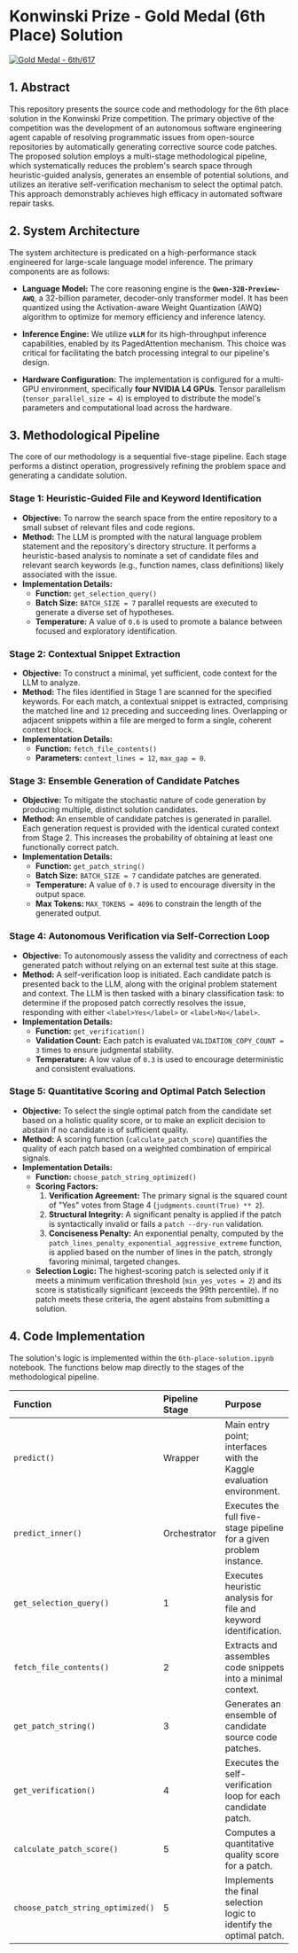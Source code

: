 # Konwinski Prize - Gold Medal (6th Place) Solution

[![Gold Medal - 6th/617](https://img.shields.io/badge/Konwinski%20Prize-6th%20Place%20%2F%20617%20(Gold%20Medal)-FFD700)](https://www.kaggle.com/competitions/konwinski-prize)

## 1. Abstract

This repository presents the source code and methodology for the 6th place solution in the Konwinski Prize competition. The primary objective of the competition was the development of an autonomous software engineering agent capable of resolving programmatic issues from open-source repositories by automatically generating corrective source code patches. The proposed solution employs a multi-stage methodological pipeline, which systematically reduces the problem's search space through heuristic-guided analysis, generates an ensemble of potential solutions, and utilizes an iterative self-verification mechanism to select the optimal patch. This approach demonstrably achieves high efficacy in automated software repair tasks.

## 2. System Architecture

The system architecture is predicated on a high-performance stack engineered for large-scale language model inference. The primary components are as follows:

*   **Language Model:** The core reasoning engine is the **`Qwen-32B-Preview-AWQ`**, a 32-billion parameter, decoder-only transformer model. It has been quantized using the Activation-aware Weight Quantization (AWQ) algorithm to optimize for memory efficiency and inference latency.

*   **Inference Engine:** We utilize **`vLLM`** for its high-throughput inference capabilities, enabled by its PagedAttention mechanism. This choice was critical for facilitating the batch processing integral to our pipeline's design.

*   **Hardware Configuration:** The implementation is configured for a multi-GPU environment, specifically **four NVIDIA L4 GPUs**. Tensor parallelism (`tensor_parallel_size = 4`) is employed to distribute the model's parameters and computational load across the hardware.

## 3. Methodological Pipeline

The core of our methodology is a sequential five-stage pipeline. Each stage performs a distinct operation, progressively refining the problem space and generating a candidate solution.

### Stage 1: Heuristic-Guided File and Keyword Identification

*   **Objective:** To narrow the search space from the entire repository to a small subset of relevant files and code regions.
*   **Method:** The LLM is prompted with the natural language problem statement and the repository's directory structure. It performs a heuristic-based analysis to nominate a set of candidate files and relevant search keywords (e.g., function names, class definitions) likely associated with the issue.
*   **Implementation Details:**
    *   **Function:** `get_selection_query()`
    *   **Batch Size:** `BATCH_SIZE = 7` parallel requests are executed to generate a diverse set of hypotheses.
    *   **Temperature:** A value of `0.6` is used to promote a balance between focused and exploratory identification.

### Stage 2: Contextual Snippet Extraction

*   **Objective:** To construct a minimal, yet sufficient, code context for the LLM to analyze.
*   **Method:** The files identified in Stage 1 are scanned for the specified keywords. For each match, a contextual snippet is extracted, comprising the matched line and `12` preceding and succeeding lines. Overlapping or adjacent snippets within a file are merged to form a single, coherent context block.
*   **Implementation Details:**
    *   **Function:** `fetch_file_contents()`
    *   **Parameters:** `context_lines = 12`, `max_gap = 0`.

### Stage 3: Ensemble Generation of Candidate Patches

*   **Objective:** To mitigate the stochastic nature of code generation by producing multiple, distinct solution candidates.
*   **Method:** An ensemble of candidate patches is generated in parallel. Each generation request is provided with the identical curated context from Stage 2. This increases the probability of obtaining at least one functionally correct patch.
*   **Implementation Details:**
    *   **Function:** `get_patch_string()`
    *   **Batch Size:** `BATCH_SIZE = 7` candidate patches are generated.
    *   **Temperature:** A value of `0.7` is used to encourage diversity in the output space.
    *   **Max Tokens:** `MAX_TOKENS = 4096` to constrain the length of the generated output.

### Stage 4: Autonomous Verification via Self-Correction Loop

*   **Objective:** To autonomously assess the validity and correctness of each generated patch without relying on an external test suite at this stage.
*   **Method:** A self-verification loop is initiated. Each candidate patch is presented back to the LLM, along with the original problem statement and context. The LLM is then tasked with a binary classification task: to determine if the proposed patch correctly resolves the issue, responding with either `<label>Yes</label>` or `<label>No</label>`.
*   **Implementation Details:**
    *   **Function:** `get_verification()`
    *   **Validation Count:** Each patch is evaluated `VALIDATION_COPY_COUNT = 3` times to ensure judgmental stability.
    *   **Temperature:** A low value of `0.3` is used to encourage deterministic and consistent evaluations.

### Stage 5: Quantitative Scoring and Optimal Patch Selection

*   **Objective:** To select the single optimal patch from the candidate set based on a holistic quality score, or to make an explicit decision to abstain if no candidate is of sufficient quality.
*   **Method:** A scoring function (`calculate_patch_score`) quantifies the quality of each patch based on a weighted combination of empirical signals.
*   **Implementation Details:**
    *   **Function:** `choose_patch_string_optimized()`
    *   **Scoring Factors:**
        1.  **Verification Agreement:** The primary signal is the squared count of "Yes" votes from Stage 4 (`judgments.count(True) ** 2`).
        2.  **Structural Integrity:** A significant penalty is applied if the patch is syntactically invalid or fails a `patch --dry-run` validation.
        3.  **Conciseness Penalty:** An exponential penalty, computed by the `patch_lines_penalty_exponential_aggressive_extreme` function, is applied based on the number of lines in the patch, strongly favoring minimal, targeted changes.
    *   **Selection Logic:** The highest-scoring patch is selected only if it meets a minimum verification threshold (`min_yes_votes = 2`) and its score is statistically significant (exceeds the 99th percentile). If no patch meets these criteria, the agent abstains from submitting a solution.

## 4. Code Implementation

The solution's logic is implemented within the `6th-place-solution.ipynb` notebook. The functions below map directly to the stages of the methodological pipeline.

| Function | Pipeline Stage | Purpose |
| :--- | :--- | :--- |
| `predict()` | Wrapper | Main entry point; interfaces with the Kaggle evaluation environment. |
| `predict_inner()` | Orchestrator | Executes the full five-stage pipeline for a given problem instance. |
| `get_selection_query()` | 1 | Executes heuristic analysis for file and keyword identification. |
| `fetch_file_contents()` | 2 | Extracts and assembles code snippets into a minimal context. |
| `get_patch_string()` | 3 | Generates an ensemble of candidate source code patches. |
| `get_verification()` | 4 | Executes the self-verification loop for each candidate patch. |
| `calculate_patch_score()` | 5 | Computes a quantitative quality score for a patch. |
| `choose_patch_string_optimized()`| 5 | Implements the final selection logic to identify the optimal patch. |
